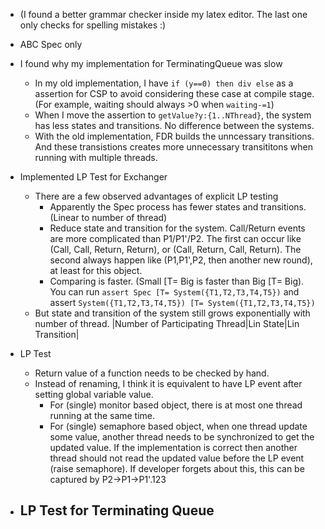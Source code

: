 - (I found a better grammar checker inside my latex editor. The last one only checks for spelling mistakes :)
- ABC Spec only 
- I found why my implementation for TerminatingQueue was slow
  - In my old implementation, I have `if (y==0) then div else` as a assertion for CSP to avoid considering these case at compile stage. (For example, waiting should always >0 when `waiting-=1`)
  - When I move the assertion to `getValue?y:{1..NThread}`, the system has less states and transitions. No difference between the systems.
  - With the old implementation, FDR builds the unncessary transitions. And these transistions creates more unnecessary transititons when running with multiple threads.
- Implemented LP Test for Exchanger
  - There are a few observed advantages of explicit LP testing
    - Apparently the Spec process has fewer states and transitions. (Linear to number of thread)
    - Reduce state and transition for the system. Call/Return events are more complicated than P1/P1'/P2. The first can occur like (Call, Call, Return, Return), or (Call, Return, Call, Return). The second always happen like (P1,P1',P2, then another new round), at least for this object.
    - Comparing is faster. (Small [T= Big is faster than Big [T= Big). You can run `assert Spec [T= System({T1,T2,T3,T4,T5})` and assert `System({T1,T2,T3,T4,T5}) [T= System({T1,T2,T3,T4,T5})`
  - But state and transition of the system still grows exponentially with number of thread. 
|Number of Participating Thread|Lin State|Lin Transition|

- LP Test
  - Return value of a function needs to be checked by hand. 
  - Instead of renaming, I think it is equivalent to have LP event after setting global variable value. 
    - For (single) monitor based object, there is at most one thread running at the same time. 
    - For (single) semaphore based object, when one thread update some value, another thread needs to be synchronized to get the updated value. If the implementation is correct then another thread should not read the updated value before the LP event (raise semaphore). If developer forgets about this, this can be captured by P2->P1->P1'.123
- LP Test for Terminating Queue
  - 